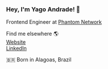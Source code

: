 ### Hey, I'm Yago Andrade! 👋
      
Frontend Engineer at <a href="https://www.phantom.sh/" target="_blank" rel="noreferrer">Phantom Network</a>

Find me elsewhere 🌎
<br>
<a href="https://www.yagoandrade.com/" target="_blank">Website</a> 
<br>
<a href="https://www.linkedin.com/in/YagoAndrade/" target="_blank">LinkedIn</a>

🇧🇷 Born in Alagoas, Brazil
